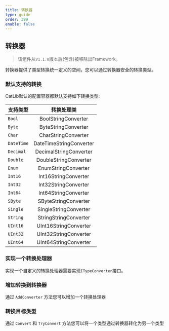 ```yaml
---
title: 转换器
type: guide
order: 399
enable: false
---
```


## 转换器

> 该组件从`V1.1.0`版本后(包含)被移除出Framework。

转换器提供了类型转换统一定义的空间，您可以通过转换器安全的转换类型。

### 默认支持的转换

CatLib默认的配置容器都默认支持如下转换类型:

| 支持类型              | 转换处理类                |
| -------------------- |:-----------------------:|
| `Bool`               | BoolStringConverter     |
| `Byte`               | ByteStringConverter     |
| `Char`               | CharStringConverter     |
| `DateTime`           | DateTimeStringConverter |
| `Decimal`            | DecimalStringConverter  |
| `Double`             | DoubleStringConverter   |
| `Enum`               | EnumStringConverter     |
| `Int16`              | Int16StringConverter    |
| `Int32`              | Int32StringConverter    |
| `Int64`              | Int64StringConverter    |
| `SByte`              | SByteStringConverter    |
| `Single`             | SingleStringConverter   |
| `String`             | StringStringConverter   |
| `UInt16`             | UInt16StringConverter   |
| `UInt32`             | UInt32StringConverter   |
| `UInt64`             | UInt64StringConverter   |

### 实现一个转换处理器

实现一个自定义的转换处理器需要实现`ITypeConverter`接口。

### 增加转换到转换器

通过 `AddConverter` 方法您可以增加一个转换处理器

### 转换目标类型

通过 `Convert` 和 `TryConvert` 方法您可以将一个类型通过转换器转化为另一个类型
